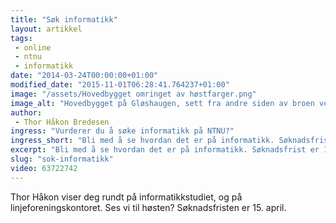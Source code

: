 ```yaml
---
title: "Søk informatikk"
layout: artikkel
tags: 
 - online
 - ntnu
 - informatikk
date: "2014-03-24T00:00:00+01:00"
modified_date: "2015-11-01T06:28:41.764237+01:00"
image: "/assets/Hovedbygget omringet av høstfarger.png"
image_alt: "Hovedbygget på Gløshaugen, sett fra andre siden av broen ved Idrettssenteret."
author:
 - Thor Håkon Bredesen
ingress: "Vurderer du å søke informatikk på NTNU?"
ingress_short: "Bli med å se hvordan det er på informatikk. Søknadsfrist er 15. april."
excerpt: "Bli med å se hvordan det er på informatikk. Søknadsfrist er 15. april."
slug: "sok-informatikk"
video: 63722742
---
```

Thor Håkon viser deg rundt på informatikkstudiet, og på linjeforeningskontoret. Ses vi til høsten? Søknadsfristen er 15. april.